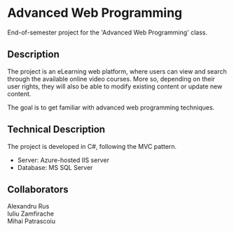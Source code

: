 # Advanced Web Programming

End-of-semester project for the 'Advanced Web Programming' class.

Description
--------------
The project is an eLearning web platform, where users can view and search through
the available online video courses. More so, depending on their user rights, they will also be able to modify existing content
or update new content.

The goal is to get familiar with advanced web programming techniques.

Technical Description
-----------------------
The project is developed in C#, following the MVC pattern.

- Server: Azure-hosted IIS server
- Database: MS SQL Server

Collaborators
--------------
Alexandru Rus<br>
Iuliu Zamfirache<br>
Mihai Patrascoiu
